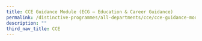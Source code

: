 ```yaml
---
title: CCE Guidance Module (ECG – Education & Career Guidance)
permalink: /distinctive-programmes/all-departments/cce/cce-guidance-module-ecg-education-n-career-guidance/
description: ""
third_nav_title: CCE
---
```

